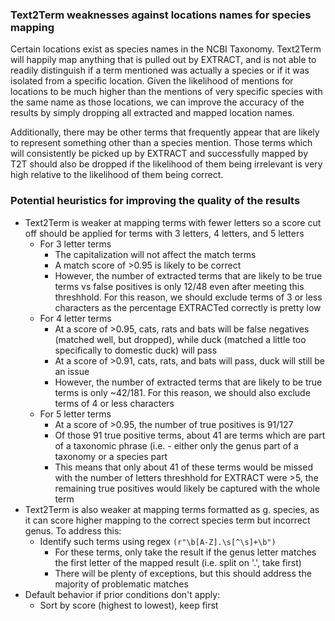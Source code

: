 ### Text2Term weaknesses against locations names for species mapping
Certain locations exist as species names in the NCBI Taxonomy. Text2Term will happily map anything that is pulled out by EXTRACT, and is not able to readily distinguish if a term mentioned was actually a species or if it was isolated from a specific location. Given the likelihood of mentions for locations to be much higher than the mentions of very specific species with the same name as those locations, we can improve the accuracy of the results by simply dropping all extracted and mapped location names.

Additionally, there may be other terms that frequently appear that are likely to represent something other than a species mention. Those terms which will consistently be picked up by EXTRACT and successfully mapped by T2T should also be dropped if the likelihood of them being irrelevant is very high relative to the likelihood of them being correct.

### Potential heuristics for improving the quality of the results
* Text2Term is weaker at mapping terms with fewer letters so a score cut off should be applied for terms with 3 letters, 4 letters, and 5 letters
  * For 3 letter terms
    * The capitalization will not affect the match terms
    * A match score of >0.95 is likely to be correct
    * However, the number of extracted terms that are likely to be true terms vs false positives is only 12/48 even after meeting this threshhold. For this reason, we should exclude terms of 3 or less characters as the percentage EXTRACTed correctly is pretty low
  * For 4 letter terms
    * At a score of >0.95, cats, rats and bats will be false negatives (matched well, but dropped), while duck (matched a little too specifically to domestic duck) will pass
    * At a score of >0.91, cats, rats, and bats will pass, duck will still be an issue
    * However, the number of extracted terms that are likely to be true terms is only ~42/181. For this reason, we should also exclude terms of 4 or less characters
  * For 5 letter terms
    * At a score of >0.95, the number of true positives is 91/127
    * Of those 91 true positive terms, about 41 are terms which are part of a taxonomic phrase (i.e. - either only the genus part of a taxonomy or a species part
    * This means that only about 41 of these terms would be missed with the number of letters threshhold for EXTRACT were >5, the remaining true positives would likely be captured with the whole term
* Text2Term is also weaker at mapping terms formatted as g. species, as it can score higher mapping to the correct species term but incorrect genus. To address this:
  * Identify such terms using regex `(r"\b[A-Z].\s[^\s]+\b")`
    * For these terms, only take the result if the genus letter matches the first letter of the mapped result (i.e. split on '.', take first)
    * There will be plenty of exceptions, but this should address the majority of problematic matches
* Default behavior if prior conditions don't apply:
  * Sort by score (highest to lowest), keep first
